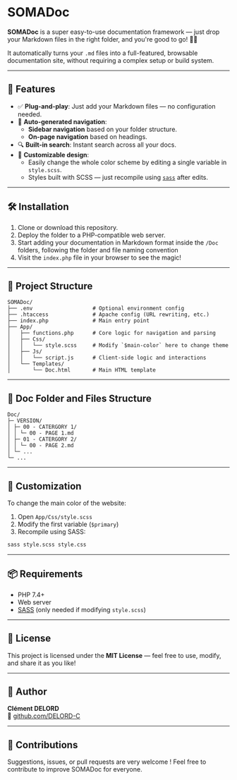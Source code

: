 
# SOMADoc

**SOMADoc** is a super easy-to-use documentation framework — just drop your Markdown files in the right folder, and you're good to go! 🧾✨

It automatically turns your `.md` files into a full-featured, browsable documentation site, without requiring a complex setup or build system.

---

## 🚀 Features

- ✅ **Plug-and-play**: Just add your Markdown files — no configuration needed.
- 🧭 **Auto-generated navigation**: 
  - **Sidebar navigation** based on your folder structure.
  - **On-page navigation** based on headings.
- 🔍 **Built-in search**: Instant search across all your docs.
- 🎨 **Customizable design**:
  - Easily change the whole color scheme by editing a single variable in `style.scss`.
  - Styles built with SCSS — just recompile using [`sass`](https://sass-lang.com/install) after edits.

---

## 🛠 Installation

1. Clone or download this repository.
2. Deploy the folder to a PHP-compatible web server.
3. Start adding your documentation in Markdown format inside the `/Doc` folders, following the folder and file naming convention 
4. Visit the `index.php` file in your browser to see the magic!

___

## 📁 Project Structure

```
SOMADoc/
├── .env                   # Optional environment config
├── .htaccess              # Apache config (URL rewriting, etc.)
├── index.php              # Main entry point
├── App/
│   ├── functions.php      # Core logic for navigation and parsing
│   ├── Css/
│   │   └── style.scss     # Modify `$main-color` here to change theme
│   ├── Js/
│   │   └── script.js      # Client-side logic and interactions
│   └── Templates/
│       └── Doc.html       # Main HTML template
```

---

## 📁 Doc Folder and Files Structure

```
Doc/
├─ VERSION/
│ ├─ 00 - CATERGORY 1/
│ │ └─ 00 - PAGE 1.md
│ ├─ 01 - CATERGORY 2/
│ │ └─ 00 - PAGE 2.md
│ └─ ...
└─ ...
```

___

## 🎨 Customization

To change the main color of the website:

1. Open `App/Css/style.scss`
2. Modify the first variable (`$primary`)
3. Recompile using SASS:

```bash
sass style.scss style.css
```

---

## 📦 Requirements

- PHP 7.4+
- Web server
- [SASS](https://sass-lang.com/) (only needed if modifying `style.scss`)

---

## 📄 License

This project is licensed under the **MIT License** — feel free to use, modify, and share it as you like!

---

## 👤 Author

**Clément DELORD**  
🔗 [github.com/DELORD-C](https://github.com/DELORD-C)

---

## 🙌 Contributions

Suggestions, issues, or pull requests are very welcome ! Feel free to contribute to improve SOMADoc for everyone.